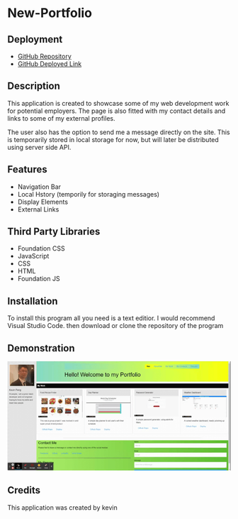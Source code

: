 # New-Portfolio

## Deployment

- [GitHub Repository](https://github.com/cn-kp/Updated-Portfolio)
- [GitHub Deployed Link](https://cn-kp.github.io/Updated-Portfolio/)

## Description

This application is created to showcase some of my web development work for potential employers. The page is also fitted with my contact details and links to some of my external profiles. 

The user also has the option to send me a message directly on the site. This is temporarily stored in local storage for now, but will later be distributed using server side API. 


## Features

- Navigation Bar
- Local Hstory (temporily for storaging messages)
- Display Elements
- External Links

## Third Party Libraries

- Foundation CSS
- JavaScript
- CSS 
- HTML
- Foundation JS

## Installation

To install this program all you need is a text editior. I would recommend Visual Studio Code. then download or clone the repository of the program

## Demonstration
![My Portfolio](./assets/images/my-portfolio.gif)

## Credits

This application was created by kevin
